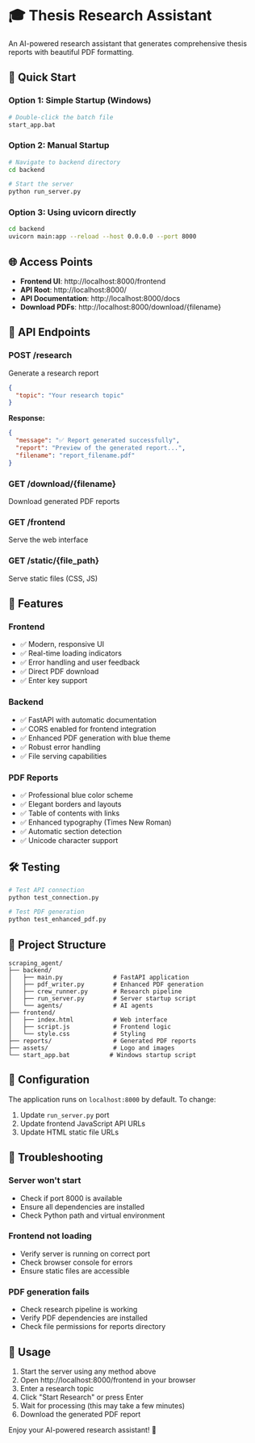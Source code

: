 # 🎓 Thesis Research Assistant

An AI-powered research assistant that generates comprehensive thesis reports with beautiful PDF formatting.

## 🚀 Quick Start

### Option 1: Simple Startup (Windows)
```bash
# Double-click the batch file
start_app.bat
```

### Option 2: Manual Startup
```bash
# Navigate to backend directory
cd backend

# Start the server
python run_server.py
```

### Option 3: Using uvicorn directly
```bash
cd backend
uvicorn main:app --reload --host 0.0.0.0 --port 8000
```

## 🌐 Access Points

- **Frontend UI**: http://localhost:8000/frontend
- **API Root**: http://localhost:8000/
- **API Documentation**: http://localhost:8000/docs
- **Download PDFs**: http://localhost:8000/download/{filename}

## 🔧 API Endpoints

### POST /research
Generate a research report
```json
{
  "topic": "Your research topic"
}
```

**Response:**
```json
{
  "message": "✅ Report generated successfully",
  "report": "Preview of the generated report...",
  "filename": "report_filename.pdf"
}
```

### GET /download/{filename}
Download generated PDF reports

### GET /frontend
Serve the web interface

### GET /static/{file_path}
Serve static files (CSS, JS)

## 🎨 Features

### Frontend
- ✅ Modern, responsive UI
- ✅ Real-time loading indicators
- ✅ Error handling and user feedback
- ✅ Direct PDF download
- ✅ Enter key support

### Backend
- ✅ FastAPI with automatic documentation
- ✅ CORS enabled for frontend integration
- ✅ Enhanced PDF generation with blue theme
- ✅ Robust error handling
- ✅ File serving capabilities

### PDF Reports
- ✅ Professional blue color scheme
- ✅ Elegant borders and layouts
- ✅ Table of contents with links
- ✅ Enhanced typography (Times New Roman)
- ✅ Automatic section detection
- ✅ Unicode character support

## 🛠️ Testing

```bash
# Test API connection
python test_connection.py

# Test PDF generation
python test_enhanced_pdf.py
```

## 📁 Project Structure

```
scraping_agent/
├── backend/
│   ├── main.py              # FastAPI application
│   ├── pdf_writer.py        # Enhanced PDF generation
│   ├── crew_runner.py       # Research pipeline
│   ├── run_server.py        # Server startup script
│   └── agents/              # AI agents
├── frontend/
│   ├── index.html           # Web interface
│   ├── script.js            # Frontend logic
│   └── style.css            # Styling
├── reports/                 # Generated PDF reports
├── assets/                  # Logo and images
└── start_app.bat           # Windows startup script
```

## 🔧 Configuration

The application runs on `localhost:8000` by default. To change:

1. Update `run_server.py` port
2. Update frontend JavaScript API URLs
3. Update HTML static file URLs

## 🐛 Troubleshooting

### Server won't start
- Check if port 8000 is available
- Ensure all dependencies are installed
- Check Python path and virtual environment

### Frontend not loading
- Verify server is running on correct port
- Check browser console for errors
- Ensure static files are accessible

### PDF generation fails
- Check research pipeline is working
- Verify PDF dependencies are installed
- Check file permissions for reports directory

## 📝 Usage

1. Start the server using any method above
2. Open http://localhost:8000/frontend in your browser
3. Enter a research topic
4. Click "Start Research" or press Enter
5. Wait for processing (this may take a few minutes)
6. Download the generated PDF report

Enjoy your AI-powered research assistant! 🎉
